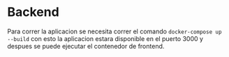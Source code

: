 # Backend

Para correr la aplicacion se necesita correr el comando  `docker-compose up --build` con esto la aplicacion estara  disponible en el puerto 3000 y despues  se puede  ejecutar  el contenedor de frontend.


